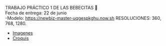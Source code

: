 TRABAJO PRÁCTICO 1 DE LAS BEBECITAS :sparkling_heart: </br>
Fecha de entrega: 22 de junio </br>
-Modelo: https://newbiz-master-uqgespkghu.now.sh
RESOLUCIONES: 360, 768, 1280.

<ul>
  <li><a href="https://github.com/melinaariana/Trabajo-Practico-1/tree/master/Imagenes">Imagenes<a></li>
    <li><a href="https://github.com/melinaariana/Trabajo-Practico-1/blob/master/pag1.pdf">Croquis<a></li>
</ul>
